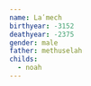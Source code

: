 ```yaml
---
name: Laʹmech
birthyear: -3152
deathyear: -2375
gender: male
father: methuselah
childs:
  - noah
---
```

